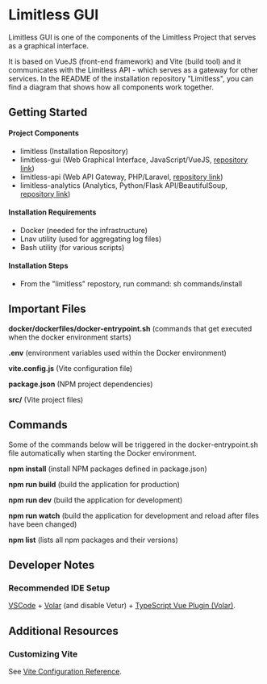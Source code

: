 # Limitless GUI

Limitless GUI is one of the components of the Limitless Project that serves as a graphical interface.

It is based on VueJS (front-end framework) and Vite (build tool) and it communicates with the Limitless API - which serves as a gateway for other services. In the README of the installation repository "Limitless", you can find a diagram that shows how all components work together.

## Getting Started

#### Project Components

- limitless (Installation Repository)
- limitless-gui (Web Graphical Interface, JavaScript/VueJS, [repository link](https://github.com/condrici/limitless-gui))
- limitless-api (Web API Gateway, PHP/Laravel, [repository link](https://github.com/condrici/limitless-api))
- limitless-analytics (Analytics, Python/Flask API/BeautifulSoup, [repository link](https://github.com/condrici/limitless-analytics))

#### Installation Requirements
- Docker (needed for the infrastructure)
- Lnav utility (used for aggregating log files)
- Bash utility (for various scripts)

#### Installation Steps
- From the "limitless" repostory, run command: sh commands/install

## Important Files

**docker/dockerfiles/docker-entrypoint.sh** (commands that get executed when the docker environment starts)

**.env** (environment variables used within the Docker environment)

**vite.config.js** (Vite configuration file)

**package.json** (NPM project dependencies)

**src/** (Vite project files)

## Commands

Some of the commands below will be triggered in the docker-entrypoint.sh file automatically when starting the Docker environment.

**npm install** (install NPM packages defined in package.json)

**npm run build** (build the application for production)

**npm run dev** (build the application for development)

**npm run watch** (build the application for development and reload after files have been changed)

**npm list** (lists all npm packages and their versions)

## Developer Notes

### Recommended IDE Setup
[VSCode](https://code.visualstudio.com/) + [Volar](https://marketplace.visualstudio.com/items?itemName=Vue.volar) (and disable Vetur) + [TypeScript Vue Plugin (Volar)](https://marketplace.visualstudio.com/items?itemName=Vue.vscode-typescript-vue-plugin).

## Additional Resources

### Customizing Vite

See [Vite Configuration Reference](https://vitejs.dev/config/).
